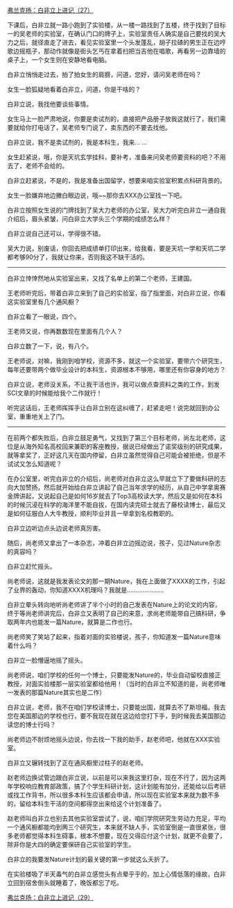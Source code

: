<p></p><a href="https://zhuanlan.zhihu.com/p/96856938" data-draft-node="block" data-draft-type="link-card" data-image="https://pic2.zhimg.com/v2-9166770ab6e5c4cda7abdf3e4c708c51_180x120.jpg" data-image-width="1043" data-image-height="360" class="internal">弗兰克扬：白非立上进记（27）</a><p>下课后，白非立就一路小跑到了实验楼，从一楼一路找到了五楼，终于找到了目标一的吴老师的实验室，在确认门口的牌子上，实验室责任人确实是自己要找的吴大力之后，就径直走了进去，看见实验室里一个头发蓬乱，胡子拉碴的男生正在边哼歌边摇瓶子，那动作就像是街头乞丐在拿着扫把当吉他在唱歌，再看另一边靠墙的桌子上，一个女生则在安静地看电脑。</p><p>白非立悄悄走过去，拍了拍女生的肩膀，问道，您好，请问吴老师在吗？</p><p>女生一脸狐疑地看着白非立，问道，你是干啥的？</p><p>白非立说，我找他要谈些事情。</p><p>女生马上一脸严肃地说，你要是卖试剂的，直接把产品册子放我这就行了，我们需要就给你打电话了，吴老师专门说了，卖东西的不要去找他。</p><p>白非立说，我不是卖试剂的，我是本科生，我来... ...</p><p>女生赶紧说，哦，你是天坑玄学挂科，要补考，准备来问吴老师要资料的吧？不用去了，老师不会给的。</p><p>白非立赶紧说，不是的，我是准备出国留学，想要来咱实验室积累点科研背景的。</p><p>女生一脸嫌弃地边撇白眼边说，哦~~那你去XXX办公室找一下吧。</p><p>白非立按照女生说的门牌找到了吴大力老师的办公室，吴大力听完白非立一通自我介绍后，眉头紧皱，问白非立大学头三个学期的成绩怎么样？</p><p>白非立说自己还可以，学得很不错。</p><p>吴大力说，别废话，你回去把成绩单打印出来，给我看，要是天坑一学和天坑二学都考够90分了，我就让你来，否则我这不缺干活的。</p><hr/><p>白非立悻悻然地从实验室出来，又找了名单上的第二个老师，王建国。</p><p>王老师听完后，带着白非立来到了自己的实验室，指了指里面，对白非立说，你看这实验室里有几个通风橱？</p><p>白非立看了一眼说，四个。</p><p>王老师又说，你再数数现在里面有几个人？</p><p>白非立数了一下，说，有八个。</p><p>王老师说，对嘛，我刚到咱学校，资源不多，就这一个实验室，要带六个研究生，每年还要带两个做毕业设计的本科生，资源根本不够用，哪里还有你容身的地方？</p><p>白非立说，老师没关系，不让我干活也许，我可以做点查资料之类的工作，到发SCI文章的时候能给我个二作就行！</p><p>听完这话后，王老师挥挥手让白非立别在这纠缠了，赶紧走吧！说完就回到办公室，重重地关上了门。</p><hr/><p>在前两个都失败后，白非立鼓足勇气，又找到了第三个目标老师，尚左北老师，这位是从海外知名高校回来兼职的客座教授，据说已经做出了诺奖级别的研究成果，就等拿奖了，正好这几天在国内停留，白非立虽然觉得自己可能会被拒绝，但是不试试又怎么知道呢？</p><p>在办公室里，听完白非立的介绍后，尚老师对白非立这么早就立下了要做科研的志向大加赞扬，然后就开始给白非立讲起了自己当年求学的经历，从自己中学拿奥赛金牌讲起，又说起自己是如何16岁就去了Top3高校读大学，然后又是如何在本科的时候沉浸在科学的海洋里不能自拔，在国内读完硕士就去了藤校读博士，最后又是如何征服白人大牛教授，顺利毕业并且一举拿到名校教职的。</p><p>白非立边听边点头边说老师真厉害。</p><p>随后，尚老师又拿出了一本杂志，冲着白非立边摇边说，孩子，见过Nature杂志的真容吗？</p><p>白非立赶忙摇头。</p><p>尚老师说，这就是我发表论文的那一期Nature，我在上面做了XXXX的工作，引起了业界的轰动，你知道XXXX机理吗？我就是.....................</p><p>白非立晕头转向地听尚老师讲了半个小时的自己发表在Nature上的论文的内容，终于等尚老师讲完后，白非立又表明了自己的来意，求尚老师能带自己搞科研，争取两年内也能发一篇Nature，就算是二作也行。</p><p>尚老师笑了笑站了起来，指着对面的实验楼说，孩子，你知道发一篇Nature意味着什么吗？</p><p>白非立一脸懵逼地摇了摇头。</p><p>尚老师说，咱们学校的任何一个博士，只要能发Nature的，毕业自动留校直接正教授，对面实验楼那一层实验室都给他用！（当时的白非立不知道的是，尚老师唯一发表的那篇Nature其实也是二作）</p><p>白非立说，老师，我不在咱们学校读博士，只要能出国，就算去不了斯坦福，我去您在美国那边的学校也行，要不我现在就在这边给您打下手，到时候我去美国那边读您的博士行吗？</p><p>尚老师边不耐烦地摇头边说，你去找一下我的助手，赵老师吧，他就在XXX实验室。</p><p>白非立又辗转找到了正在通风橱里过柱子的赵老师。</p><p>赵老师边换试管边跟白非立说，以前是可以来我这里打杂，现在不行了，因为这两年学校响应教育部政策，搞了个学生科研计划，这计划能有加分，还能给以后考研或找工作背书，所以很多本科生应该都会申请，所以现在实验室本来就为数不多的，留给本科生干活的空间都得空出来给这个计划准备了。</p><p>赵老师叫白非立也别去其他实验室尝试了，说，咱们学院研究生劳动力充足，平均一个通风橱都能均到两三个研究生，本来就不缺人手，实验室倒是一直很紧张，很多老师都觉得本科生碍事，根本不想要，现在又得应付这个计划，就更不会要了，除非你是大四的确定要保研自己实验室的学生。</p><p>白非立的我要发Nature计划的最关键的第一步就这么夭折了。</p><p>在实验楼吸了半天毒气的白非立感觉头有点晕乎乎的，加上心情低落的缘故，白非立回到宿舍倒头就睡着了，晚饭都忘了吃。</p><a href="https://zhuanlan.zhihu.com/p/97049429" data-draft-node="block" data-draft-type="link-card" data-image="https://pic2.zhimg.com/v2-a710ef3fb52b3252b18ca11987c86cb9_180x120.jpg" data-image-width="1782" data-image-height="530" class="internal">弗兰克扬：白非立上进记（29）</a><p></p>